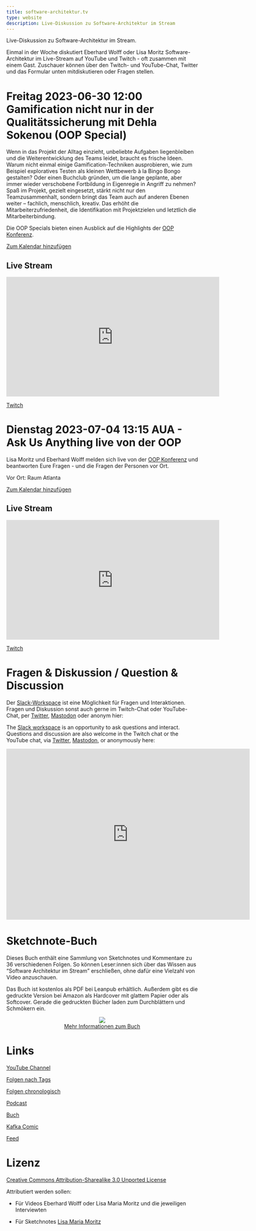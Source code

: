 ```yaml
---
title: software-architektur.tv
type: website
description: Live-Diskussion zu Software-Architektur im Stream
---
```


Live-Diskussion zu Software-Architektur im Stream. 

Einmal in der Woche diskutiert Eberhard Wolff oder Lisa Moritz
Software-Architektur im
Live-Stream auf YouTube und Twitch - oft zusammen mit einem
Gast. Zuschauer können über den Twitch- und YouTube-Chat, Twitter und
das Formular unten mitdiskutieren oder Fragen
stellen. 
 

# Freitag 2023-06-30 12:00  Gamification nicht nur in der Qualitätssicherung mit Dehla Sokenou (OOP Special)

Wenn in das Projekt der Alltag einzieht, unbeliebte Aufgaben
liegenbleiben und die Weiterentwicklung des Teams leidet, braucht es
frische Ideen. Warum nicht einmal einige Gamification-Techniken
ausprobieren, wie zum Beispiel exploratives Testen als kleinen
Wettbewerb à la Bingo Bongo gestalten? Oder einen Buchclub gründen, um
die lange geplante, aber immer wieder verschobene Fortbildung in
Eigenregie in Angriff zu nehmen? Spaß im Projekt, gezielt eingesetzt,
stärkt nicht nur den Teamzusammenhalt, sondern bringt das Team auch
auf anderen Ebenen weiter – fachlich, menschlich, kreativ. Das erhöht
die Mitarbeiterzufriedenheit, die Identifikation mit Projektzielen und
letztlich die Mitarbeiterbindung.


Die OOP Specials bieten einen Ausblick auf die Highlights der [OOP Konferenz](https://www.oop-konferenz.de/).

[Zum Kalendar hinzufügen](termin.ics)
<!-- <\!-- [Add to calendar](appointment.ics) -\-> -->

## Live Stream

<center>
<div class="embed-container"> <iframe width="560" height="315"
	src="https://www.youtube-nocookie.com/embed/sdJxLe_nWFc"
	frameborder="0" allow="accelerometer; autoplay; clipboard-write;
	encrypted-media; gyroscope; picture-in-picture fullscreen"
	></iframe>
</div>
</center>

[Twitch](https://www.twitch.tv/ebrwolff)

# Dienstag 2023-07-04 13:15 AUA - Ask Us Anything live von der OOP

Lisa Moritz und Eberhard Wolff melden sich live von der [OOP
Konferenz](https://www.oop-konferenz.de/) und beantworten Eure
Fragen - und die Fragen der Personen vor Ort.

Vor Ort: Raum Atlanta

[Zum Kalendar hinzufügen](termin1.ics)

## Live Stream

<center>
<div class="embed-container"> <iframe width="560" height="315"
	src="https://www.youtube-nocookie.com/embed/UwkisRi7g4c"
	frameborder="0" allow="accelerometer; autoplay; clipboard-write;
	encrypted-media; gyroscope; picture-in-picture fullscreen"
	></iframe>
</div>
</center>

[Twitch](https://www.twitch.tv/ebrwolff)

# Fragen & Diskussion  / Question & Discussion

Der [Slack-Workspace](https://join.slack.com/t/softwarearchi-z7a7941/shared_invite/zt-1tulnbk2p-RfGUvFstUIqywdZFU3MhAw) ist eine Möglichkeit für Fragen und
Interaktionen.
Fragen und Diskussion sonst auch gerne im Twitch-Chat oder
YouTube-Chat, per
[Twitter](https://twitter.com/ewolff),
[Mastodon](https://mastodon.social/web/@ewolff) oder anonym
hier:

The [Slack workspace](https://join.slack.com/t/softwarearchi-z7a7941/shared_invite/zt-1tulnbk2p-RfGUvFstUIqywdZFU3MhAw) is an opportunity to ask questions and
interact.
Questions and discussion are also welcome in the Twitch chat or the
YouTube chat, via [Twitter](https://twitter.com/ewolff),
[Mastodon](https://mastodon.social/web/@ewolff), or
anonymously here:

<div class="embed-container">
<div class="ratio4x3">
<iframe
src="https://docs.google.com/forms/d/e/1FAIpQLSf0xIZkNG_wRJ0IiobVcO3Z-q3dQMcwYTww0wgiWCupZCKM4A/viewform?embedded=true"
width="640" height="450" frameborder="0" marginheight="0"
marginwidth="0">Loading…</iframe>
</div>
</div>

# Sketchnote-Buch

Dieses Buch enthält eine Sammlung von Sketchnotes und Kommentare zu 36
verschiedenen Folgen. So können Leser:innen sich über das Wissen aus
“Software Architektur im Stream” erschließen, ohne dafür eine Vielzahl
von Video anzuschauen.

Das Buch ist kostenlos als PDF bei Leanpub erhältlich. Außerdem gibt
es die gedruckte Version bei Amazon als Hardcover mit glattem Papier
oder als Softcover. Gerade die gedruckten Bücher laden zum
Durchblättern und Schmökern ein. 

<center>

<a href="sketchnote-buch"> <img
src="sketchnote-buch.jpg" /> <br /> Mehr Informationen zum Buch</a>

</center>

# Links

[YouTube Channel](https://www.youtube.com/user/ewolff/)

[Folgen nach Tags](tags.html)

[Folgen chronologisch](chronologisch.html)

[Podcast](podcast.html)

[Buch](/sketchnote-buch)

[Kafka Comic](/kafka-comic)

[Feed](feed.xml)

# Lizenz

[Creative Commons Attribution-Sharealike 3.0 Unported
License](http://creativecommons.org/licenses/by-sa/3.0/)

Attributiert werden sollen:

* Für Videos Eberhard Wolff oder Lisa Maria Moritz und die jeweiligen Interviewten

* Für Sketchnotes [Lisa Maria Moritz](https://twitter.com/Teapot4181)

<a rel="me" href="https://mastodon.social/@ewolff"></a>
